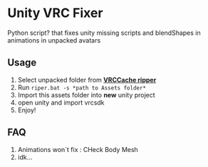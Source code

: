 # Unity VRC Fixer
Python script? that fixes unity missing scripts and blendShapes in animations in unpacked avatars

## Usage
1. Select unpacked folder from **[VRCCache ripper](https://github.com/vovan-ivanoff/VRCCacheRipper)**
2. Run `riper.bat -s *path to Assets folder* ` 
3. Import this assets folder into **new** unity project
4. open unity and import vrcsdk
5. Enjoy!

## FAQ
1. Animations won`t fix : CHeck Body Mesh
2. idk...
